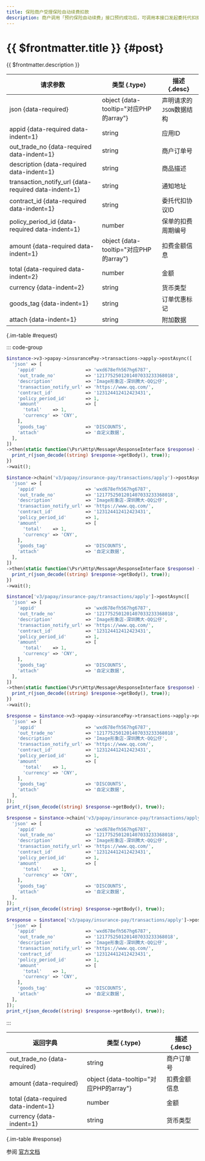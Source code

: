 ```yaml
---
title: 保险商户受理保险自动续费扣款
description: 商户调用「预约保险自动续费」接口预约成功后，可调用本接口发起委托代扣扣款。系统受理扣款请求后，异步进行扣款，并通过商户指定的回调地址通知扣费结果。
---
```


# {{ $frontmatter.title }} {#post}

{{ $frontmatter.description }}

| 请求参数 | 类型 {.type} | 描述 {.desc}
| --- | --- | ---
| json {data-required} | object {data-tooltip="对应PHP的array"} | 声明请求的`JSON`数据结构
| appid {data-required data-indent=1} | string | 应用ID
| out_trade_no {data-required data-indent=1} | string | 商户订单号
| description {data-required data-indent=1} | string | 商品描述
| transaction_notify_url {data-required data-indent=1} | string | 通知地址
| contract_id {data-required data-indent=1} | string | 委托代扣协议ID
| policy_period_id {data-required data-indent=1} | number | 保单的扣费周期编号
| amount {data-required data-indent=1} | object {data-tooltip="对应PHP的array"} | 扣费金额信息
| total {data-required data-indent=2} | number | 金额
| currency {data-indent=2} | string | 货币类型
| goods_tag {data-indent=1} | string | 订单优惠标记
| attach {data-indent=1} | string | 附加数据

{.im-table #request}

::: code-group

```php [异步纯链式]
$instance->v3->papay->insurancePay->transactions->apply->postAsync([
  'json' => [
    'appid'                  => 'wxd678efh567hg6787',
    'out_trade_no'           => '1217752501201407033233368018',
    'description'            => 'Image形象店-深圳腾大-QQ公仔',
    'transaction_notify_url' => 'https://www.qq.com/',
    'contract_id'            => '123124412412423431',
    'policy_period_id'       => 1,
    'amount'                 => [
      'total'    => 1,
      'currency' => 'CNY',
    ],
    'goods_tag'              => 'DISCOUNTS',
    'attach'                 => '自定义数据',
  ],
])
->then(static function(\Psr\Http\Message\ResponseInterface $response) {
  print_r(json_decode((string) $response->getBody(), true));
})
->wait();
```

```php [异步声明式]
$instance->chain('v3/papay/insurance-pay/transactions/apply')->postAsync([
  'json' => [
    'appid'                  => 'wxd678efh567hg6787',
    'out_trade_no'           => '1217752501201407033233368018',
    'description'            => 'Image形象店-深圳腾大-QQ公仔',
    'transaction_notify_url' => 'https://www.qq.com/',
    'contract_id'            => '123124412412423431',
    'policy_period_id'       => 1,
    'amount'                 => [
      'total'    => 1,
      'currency' => 'CNY',
    ],
    'goods_tag'              => 'DISCOUNTS',
    'attach'                 => '自定义数据',
  ],
])
->then(static function(\Psr\Http\Message\ResponseInterface $response) {
  print_r(json_decode((string) $response->getBody(), true));
})
->wait();
```

```php [异步属性式]
$instance['v3/papay/insurance-pay/transactions/apply']->postAsync([
  'json' => [
    'appid'                  => 'wxd678efh567hg6787',
    'out_trade_no'           => '1217752501201407033233368018',
    'description'            => 'Image形象店-深圳腾大-QQ公仔',
    'transaction_notify_url' => 'https://www.qq.com/',
    'contract_id'            => '123124412412423431',
    'policy_period_id'       => 1,
    'amount'                 => [
      'total'    => 1,
      'currency' => 'CNY',
    ],
    'goods_tag'              => 'DISCOUNTS',
    'attach'                 => '自定义数据',
  ],
])
->then(static function(\Psr\Http\Message\ResponseInterface $response) {
  print_r(json_decode((string) $response->getBody(), true));
})
->wait();
```

```php [同步纯链式]
$response = $instance->v3->papay->insurancePay->transactions->apply->post([
  'json' => [
    'appid'                  => 'wxd678efh567hg6787',
    'out_trade_no'           => '1217752501201407033233368018',
    'description'            => 'Image形象店-深圳腾大-QQ公仔',
    'transaction_notify_url' => 'https://www.qq.com/',
    'contract_id'            => '123124412412423431',
    'policy_period_id'       => 1,
    'amount'                 => [
      'total'    => 1,
      'currency' => 'CNY',
    ],
    'goods_tag'              => 'DISCOUNTS',
    'attach'                 => '自定义数据',
  ],
]);
print_r(json_decode((string) $response->getBody(), true));
```

```php [同步声明式]
$response = $instance->chain('v3/papay/insurance-pay/transactions/apply')->post([
  'json' => [
    'appid'                  => 'wxd678efh567hg6787',
    'out_trade_no'           => '1217752501201407033233368018',
    'description'            => 'Image形象店-深圳腾大-QQ公仔',
    'transaction_notify_url' => 'https://www.qq.com/',
    'contract_id'            => '123124412412423431',
    'policy_period_id'       => 1,
    'amount'                 => [
      'total'    => 1,
      'currency' => 'CNY',
    ],
    'goods_tag'              => 'DISCOUNTS',
    'attach'                 => '自定义数据',
  ],
]);
print_r(json_decode((string) $response->getBody(), true));
```

```php [同步属性式]
$response = $instance['v3/papay/insurance-pay/transactions/apply']->post([
  'json' => [
    'appid'                  => 'wxd678efh567hg6787',
    'out_trade_no'           => '1217752501201407033233368018',
    'description'            => 'Image形象店-深圳腾大-QQ公仔',
    'transaction_notify_url' => 'https://www.qq.com/',
    'contract_id'            => '123124412412423431',
    'policy_period_id'       => 1,
    'amount'                 => [
      'total'    => 1,
      'currency' => 'CNY',
    ],
    'goods_tag'              => 'DISCOUNTS',
    'attach'                 => '自定义数据',
  ],
]);
print_r(json_decode((string) $response->getBody(), true));
```

:::

| 返回字典 | 类型 {.type} | 描述 {.desc}
| --- | --- | ---
| out_trade_no {data-required} | string | 商户订单号
| amount {data-required} | object {data-tooltip="对应PHP的array"} | 扣费金额信息
| total {data-required data-indent=1} | number | 金额
| currency {data-indent=1} | string | 货币类型

{.im-table #response}

参阅 [官方文档](https://pay.weixin.qq.com/doc/v3/merchant/4012471158)
